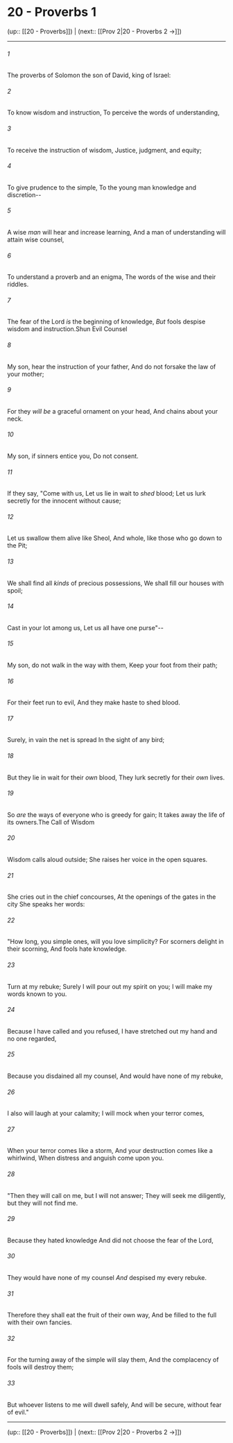 # 20 - Proverbs 1

(up:: [[20 - Proverbs]]) | (next:: [[Prov 2|20 - Proverbs 2 →]])

***


###### 1 
The proverbs of Solomon the son of David, king of Israel: 

###### 2 
To know wisdom and instruction, To perceive the words of understanding, 

###### 3 
To receive the instruction of wisdom, Justice, judgment, and equity; 

###### 4 
To give prudence to the simple, To the young man knowledge and discretion-- 

###### 5 
A wise _man_ will hear and increase learning, And a man of understanding will attain wise counsel, 

###### 6 
To understand a proverb and an enigma, The words of the wise and their riddles. 

###### 7 
The fear of the Lord _is_ the beginning of knowledge, _But_ fools despise wisdom and instruction.Shun Evil Counsel 

###### 8 
My son, hear the instruction of your father, And do not forsake the law of your mother; 

###### 9 
For they _will be_ a graceful ornament on your head, And chains about your neck. 

###### 10 
My son, if sinners entice you, Do not consent. 

###### 11 
If they say, "Come with us, Let us lie in wait to _shed_ blood; Let us lurk secretly for the innocent without cause; 

###### 12 
Let us swallow them alive like Sheol, And whole, like those who go down to the Pit; 

###### 13 
We shall find all _kinds_ of precious possessions, We shall fill our houses with spoil; 

###### 14 
Cast in your lot among us, Let us all have one purse"-- 

###### 15 
My son, do not walk in the way with them, Keep your foot from their path; 

###### 16 
For their feet run to evil, And they make haste to shed blood. 

###### 17 
Surely, in vain the net is spread In the sight of any bird; 

###### 18 
But they lie in wait for their _own_ blood, They lurk secretly for their _own_ lives. 

###### 19 
So _are_ the ways of everyone who is greedy for gain; It takes away the life of its owners.The Call of Wisdom 

###### 20 
Wisdom calls aloud outside; She raises her voice in the open squares. 

###### 21 
She cries out in the chief concourses, At the openings of the gates in the city She speaks her words: 

###### 22 
"How long, you simple ones, will you love simplicity? For scorners delight in their scorning, And fools hate knowledge. 

###### 23 
Turn at my rebuke; Surely I will pour out my spirit on you; I will make my words known to you. 

###### 24 
Because I have called and you refused, I have stretched out my hand and no one regarded, 

###### 25 
Because you disdained all my counsel, And would have none of my rebuke, 

###### 26 
I also will laugh at your calamity; I will mock when your terror comes, 

###### 27 
When your terror comes like a storm, And your destruction comes like a whirlwind, When distress and anguish come upon you. 

###### 28 
"Then they will call on me, but I will not answer; They will seek me diligently, but they will not find me. 

###### 29 
Because they hated knowledge And did not choose the fear of the Lord, 

###### 30 
They would have none of my counsel _And_ despised my every rebuke. 

###### 31 
Therefore they shall eat the fruit of their own way, And be filled to the full with their own fancies. 

###### 32 
For the turning away of the simple will slay them, And the complacency of fools will destroy them; 

###### 33 
But whoever listens to me will dwell safely, And will be secure, without fear of evil."

***

(up:: [[20 - Proverbs]]) | (next:: [[Prov 2|20 - Proverbs 2 →]])
